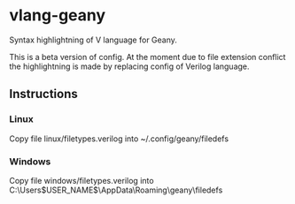 # vlang-geany
Syntax highlightning of V language for Geany.

This is a beta version of config.
At the moment due to file extension conflict the highlightning is made by replacing config of Verilog language.

## Instructions

### Linux

Copy file linux/filetypes.verilog into ~/.config/geany/filedefs

### Windows

Copy file windows/filetypes.verilog into C:\Users\$USER_NAME$\AppData\Roaming\geany\filedefs
